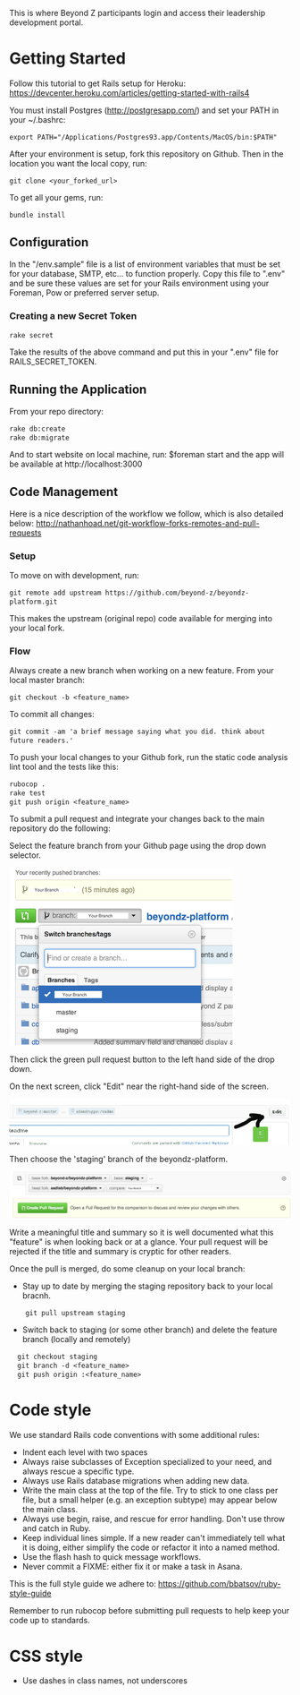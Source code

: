 This is where Beyond Z participants login and access their leadership development portal.


# Getting Started


Follow this tutorial to get Rails setup for Heroku:
https://devcenter.heroku.com/articles/getting-started-with-rails4

You must install Postgres (http://postgresapp.com/)
and set your PATH in your ~/.bashrc:

	export PATH="/Applications/Postgres93.app/Contents/MacOS/bin:$PATH"

After your environment is setup, fork this repository on Github. Then in the location you want the local copy, run:

	git clone <your_forked_url>

To get all your gems, run:

	bundle install

## Configuration

In the "/env.sample" file is a list of environment variables that must be set for your database, SMTP, etc... to function properly. Copy this file to ".env"  and be sure these values are set for your Rails environment using your Foreman, Pow or preferred server setup.

### Creating a new Secret Token

	rake secret
	
Take the results of the above command and put this in your ".env" file for RAILS\_SECRET\_TOKEN.

## Running the Application 
From your repo directory:

	rake db:create
	rake db:migrate

And to start website on local machine, run: $foreman start and the app will be available at http://localhost:3000

## Code Management

Here is a nice description of the workflow we follow, which is also
detailed below:
http://nathanhoad.net/git-workflow-forks-remotes-and-pull-requests 

### Setup
To move on with development, run:

	git remote add upstream https://github.com/beyond-z/beyondz-platform.git
	
	
This makes the upstream (original repo) code available for merging into your local fork.

### Flow

Always create a new branch when working on a new feature. From your local master branch:

	git checkout -b <feature_name>

To commit all changes:

	git commit -am 'a brief message saying what you did. think about future readers.'

To push your local changes to your Github fork, run the static code analysis lint tool 
and the tests like this:

	rubocop .
	rake test
	git push origin <feature_name>

To submit a pull request and integrate your changes back to the main
repository do the following:

Select the feature branch from your Github page using the drop down selector. 

![Select Branch](docs/select-branch.png)


Then click the green pull request button to the left hand side of the drop down.

On the next screen, click "Edit" near the right-hand side of the screen.

![Edit location](docs/edit-branch.png)

Then choose the 'staging' branch of the beyondz-platform. 

![Switch to staging](docs/staging-pull.png)

Write a meaningful title and summary so it is well documented what this "feature" 
is when looking back or at a glance.  Your pull request will be rejected if the 
title and  summary is cryptic for other readers.

Once the pull is merged, do some cleanup on your local branch:

* Stay up to date by merging the staging repository back to your
local bracnh.
```
	git pull upstream staging
```

* Switch back to staging (or some other branch) and delete the feature
branch (locally and remotely)
```
  git checkout staging
  git branch -d <feature_name>
  git push origin :<feature_name>
```
# Code style

We use standard Rails code conventions with some additional rules:

  * Indent each level with two spaces
  * Always raise subclasses of Exception specialized to your need, and always rescue a specific type.
  * Always use Rails database migrations when adding new data.
  * Write the main class at the top of the file. Try to stick to one class per file, but a small helper (e.g. an exception subtype) may appear below the main class.
  * Always use begin, raise, and rescue for error handling. Don't use throw and catch in Ruby.
  * Keep individual lines simple. If a new reader can't immediately tell what it is doing, either simplify the code or refactor it into a named method.
  * Use the flash hash to quick message workflows.
  * Never commit a FIXME: either fix it or make a task in Asana.

This is the full style guide we adhere to: https://github.com/bbatsov/ruby-style-guide

Remember to run rubocop before submitting pull requests to help keep
your code up to standards.

# CSS style

  * Use dashes in class names, not underscores
